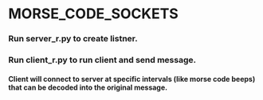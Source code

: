 # MORSE_CODE_SOCKETS

### Run server_r.py to create listner.
### Run client_r.py to run client and send message.

#### Client will connect to server at specific intervals (like morse code beeps) that can be decoded into the original message.
